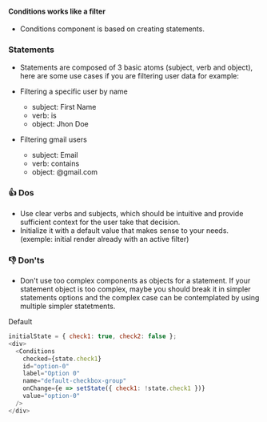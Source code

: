 #### Conditions works like a filter

 - Conditions component is based on creating statements.

### Statements
 - Statements are composed of 3 basic atoms (subject, verb and object), here are some use cases if you are filtering user data for example:

  - Filtering a specific user by name

    - subject: First Name
    - verb: is
    - object: Jhon Doe

  - Filtering gmail users

    - subject: Email
    - verb: contains
    - object: @gmail.com

### 👍 Dos
- Use clear verbs and subjects, which should be intuitive and provide sufficient context for the user take that decision.
- Initialize it with a default value that makes sense to your needs. (exemple: initial render already with an active filter)

### 👎 Don'ts
- Don't use too complex components as objects for a statement. If your statement object is too complex, maybe you should break it in simpler statements options and the complex case can be contemplated by using multiple simpler statetments.

Default

```js
initialState = { check1: true, check2: false };
<div>
  <Conditions
    checked={state.check1}
    id="option-0"
    label="Option 0"
    name="default-checkbox-group"
    onChange={e => setState({ check1: !state.check1 })}
    value="option-0"
  />
</div>
```

